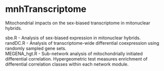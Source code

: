 # mnhTranscriptome
Mitochondrial impacts on the sex-biased transcriptome in mitonuclear hybrids.

sbe.R - Analysis of sex-biased expression in mitonuclear hybrids.
\
randDC.R -  Analysis of transcriptome-wide differential coexpression using randomly sampled gene sets. 
\
MEGENA_hgt.R - Sub-network analysis of mitochondrially initiated differential correlation. Hypergeometric test measures enrichment of differential correlation classes within each network module. 

